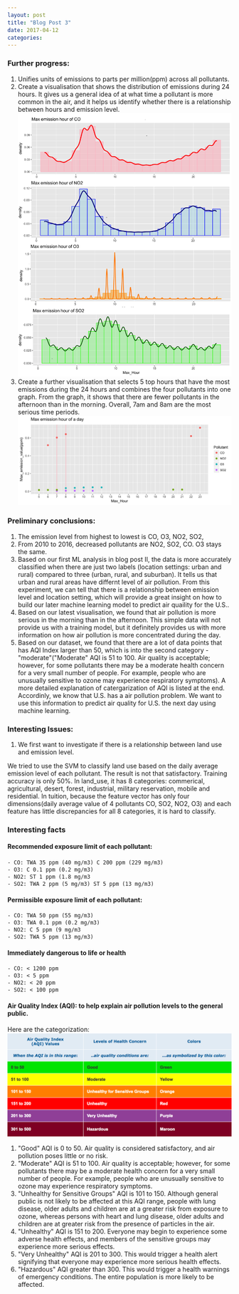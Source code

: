 ```yaml
---
layout: post
title: "Blog Post 3"
date: 2017-04-12
categories: 
---
```


### Further progress:
1. Unifies units of emissions to parts per million(ppm) across all pollutants. 
2. Create a visualisation that shows the distribution of emissions during 24 hours. It gives us a general idea of at what time a pollutant is more common in the air, and it helps us identify whether there is a relationship between hours and emission level. 
	![max hour](/images/Max_Hour_4pollutant.png)
3. Create a further visualisation that selects 5 top hours that have the most emissions during the 24 hours and combines the four pollutants into one graph. From the graph, it shows that there are fewer pollutants in the afternoon than in the morning. Overall, 7am and 8am are the most serious time periods. 
	![max hour total](/images/Max_Hour_day.png)

### Preliminary conclusions:
1. The emission level from highest to lowest is CO, O3, NO2, SO2, 
2. From 2010 to 2016, decreased pollutants are NO2, SO2, CO. O3 stays the same. 
3. Based on our first ML analysis in blog post II, the data is more accurately classified when there are just two labels (location settings: urban and rural) compared to three (urban, rural, and suburban). It tells us that urban and rural areas have differnt level of air pollution. From this experiment, we can tell that there is a relationship between emission level and location setting, which will provide a great insight on how to build our later machine learning model to predict air quaility for the U.S..
4. Based on our latest visualisation, we found that air pollution is more serious in the morning than in the afternoon. This simple data will not provide us with a training model, but it definitely provides us with more information on how air pollution is more concentrated during the day. 
5. Based on our dataset, we found that there are a lot of data points that has AQI Index larger than 50, which is into the second category - "moderate"("Moderate" AQI is 51 to 100. Air quality is acceptable; however, for some pollutants there may be a moderate health concern for a very small number of people. For example, people who are unusually sensitive to ozone may experience respiratory symptoms). A more detailed explanation of catergarization of AQI is listed at the end. Accordinly, we know that U.S. has a air pollution problem. We want to use this information to predict air quality for U.S. the next day using machine learning. 

### Interesting Issues:
1. We first want to investigate if there is a relationship between land use and emission level. 

We tried to use the SVM to classify land use based on the daily average emission level of each pollutant. The result is not that satisfactory. Training accuracy is only 50%. In land_use, it has 8 categories: commerical, agricultural, desert, forest, industrial, military reservation, mobile and residential. In tuition, because the feature vector has only four dimensions(daily average value of 4 pollutants CO, SO2, NO2, O3) and each feature has little discrepancies for all 8 categories, it is hard to classify. 

### Interesting facts

#### Recommended exposure limit of each pollutant:
	- CO: TWA 35 ppm (40 mg/m3) C 200 ppm (229 mg/m3)
	- O3: C 0.1 ppm (0.2 mg/m3)
	- NO2: ST 1 ppm (1.8 mg/m3
	- SO2: TWA 2 ppm (5 mg/m3) ST 5 ppm (13 mg/m3)

#### Permissible exposure limit of each pollutant:
	- CO: TWA 50 ppm (55 mg/m3)
	- O3: TWA 0.1 ppm (0.2 mg/m3)
	- NO2: C 5 ppm (9 mg/m3
	- SO2: TWA 5 ppm (13 mg/m3)

#### Immediately dangerous to life or health
	- CO: < 1200 ppm
	- O3: < 5 ppm
	- NO2: < 20 ppm 
	- SO2: < 100 ppm

#### Air Quality Index (AQI): to help explain air pollution levels to the general public.

Here are the categorization:
	![AQI Index](/images/aqi.png)

1. "Good" AQI is 0 to 50. Air quality is considered satisfactory, and air pollution poses little or no risk.
2. "Moderate" AQI is 51 to 100. Air quality is acceptable; however, for some pollutants there may be a moderate health concern for a very small number of people. For example, people who are unusually sensitive to ozone may experience respiratory symptoms.
3. "Unhealthy for Sensitive Groups" AQI is 101 to 150. Although general public is not likely to be affected at this AQI range, people with lung disease, older adults and children are at a greater risk from exposure to ozone, whereas persons with heart and lung disease, older adults and children are at greater risk from the presence of particles in the air.
4. "Unhealthy" AQI is 151 to 200. Everyone may begin to experience some adverse health effects, and members of the sensitive groups may experience more serious effects.
5. "Very Unhealthy" AQI is 201 to 300. This would trigger a health alert signifying that everyone may experience more serious health effects.
6. "Hazardous" AQI greater than 300. This would trigger a health warnings of emergency conditions. The entire population is more likely to be affected.
